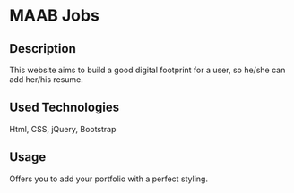 # MAAB Jobs


## Description

This website aims to build a good digital footprint for a user, so he/she can add her/his resume.

## Used Technologies

Html,
CSS,
jQuery,
Bootstrap

## Usage

Offers you to add your portfolio with a perfect styling.




